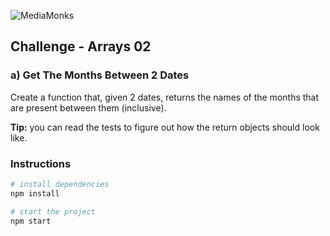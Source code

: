 ![MediaMonks](https://user-images.githubusercontent.com/1291730/35807771-80335046-0a62-11e8-9723-17c69c25bc07.jpg)

## Challenge - Arrays 02

### a) Get The Months Between 2 Dates

Create a function that, given 2 dates, returns the names of the months that are present between them (inclusive).

**Tip:** you can read the tests to figure out how the return objects should look like.

### Instructions

``` bash
# install dependencies
npm install

# start the project
npm start
```

